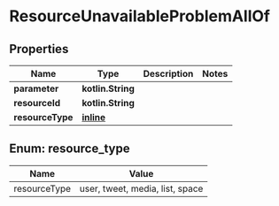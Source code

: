
# ResourceUnavailableProblemAllOf

## Properties
Name | Type | Description | Notes
------------ | ------------- | ------------- | -------------
**parameter** | **kotlin.String** |  | 
**resourceId** | **kotlin.String** |  | 
**resourceType** | [**inline**](#ResourceType) |  | 


<a name="ResourceType"></a>
## Enum: resource_type
Name | Value
---- | -----
resourceType | user, tweet, media, list, space



